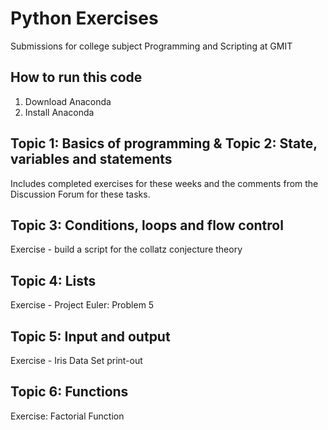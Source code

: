 # Python Exercises
Submissions for college subject Programming and Scripting at GMIT

## How to run this code
1. Download Anaconda
2. Install Anaconda

## Topic 1: Basics of programming & Topic 2: State, variables and statements 
Includes completed exercises for these weeks and the comments from the Discussion Forum for these tasks.

## Topic 3: Conditions, loops and flow control
Exercise - build a script for the collatz conjecture theory

## Topic 4: Lists
Exercise - Project Euler: Problem 5

## Topic 5: Input and output
Exercise - Iris Data Set print-out 

## Topic 6: Functions
Exercise: Factorial Function
